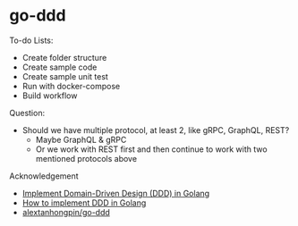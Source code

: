 # go-ddd

To-do Lists:

- Create folder structure 
- Create sample code
- Create sample unit test
- Run with docker-compose 
- Build workflow

Question:

- Should we have multiple protocol, at least 2, like gRPC, GraphQL, REST?
  - Maybe GraphQL & gRPC
  - Or we work with REST first and then continue to work with two mentioned protocols above

Acknowledgement

- [Implement Domain-Driven Design (DDD) in Golang](https://medium.com/@next_shore/implement-domain-driven-design-ddd-in-golang-ecdb6b6367ed)
- [How to implement DDD in Golang](https://programmingpercy.tech/blog/how-to-domain-driven-design-ddd-golang)
- [alextanhongpin/go-ddd](https://github.com/alextanhongpin/go-ddd)
